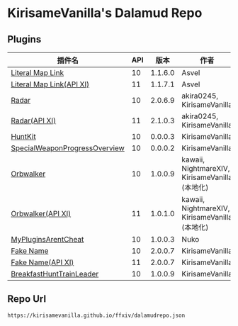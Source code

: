 # KirisameVanilla's Dalamud Repo
## Plugins
| 插件名                     | API | 版本      | 作者  |
|----------------------------|-----|-----------|-------|
| [Literal Map Link](https://github.com/Asvel/ffxiv-literal-map-link) | 10  | 1.1.6.0   | Asvel |
| [Literal Map Link(API XI)](https://github.com/Asvel/ffxiv-literal-map-link) | 11  | 1.1.7.1   | Asvel |
| [Radar](https://github.com/KirisameVanilla/Radar) | 10  | 2.0.6.9   | akira0245, KirisameVanilla |
| [Radar(API XI)](https://github.com/KirisameVanilla/Radar) | 11  | 2.1.0.3   | akira0245, KirisameVanilla |
| [HuntKit](https://github.com/KirisameVanilla/Marisa-s-HuntKit) | 10  | 0.0.0.3   | KirisameVanilla |
| [SpecialWeaponProgressOverview](https://github.com/KirisameVanilla/SpecialWeaponProgressOverview) | 10  | 0.0.0.2   | KirisameVanilla |
| [Orbwalker](https://github.com/KirisameVanilla/Orbwalker) | 10  | 1.0.0.9   | kawaii, NightmareXIV, KirisameVanilla (本地化) |
| [Orbwalker(API XI)](https://github.com/KirisameVanilla/Orbwalker) | 11  | 1.0.1.0   | kawaii, NightmareXIV, KirisameVanilla (本地化) |
| [MyPluginsArentCheat](https://github.com/Nukoooo/MyPluginsArentCheat) | 10  | 1.0.0.3   | Nuko |
| [Fake Name](https://github.com/KirisameVanilla/FakeName) | 10  | 2.0.0.7   | KirisameVanilla |
| [Fake Name(API XI)](https://github.com/KirisameVanilla/FakeName) | 11  | 2.0.0.7   | KirisameVanilla |
| [BreakfastHuntTrainLeader](https://github.com/KirisameVanilla/BreakfastHuntTrainLeader) | 10  | 1.0.0.9   | KirisameVanilla |
## Repo Url
```
https://kirisamevanilla.github.io/ffxiv/dalamudrepo.json
```